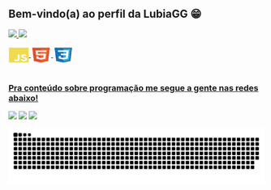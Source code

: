 ## Bem-vindo(a) ao perfil da LubiaGG 😁

 <div>
   <a href="https://github.com/LubiaGG">
   <img height="180em" src="https://github-readme-stats.vercel.app/api?username=LubiaGG&show_icons=true&theme=tokyonight&include_all_commits=true&count_private=true"/>
   <img height="180em" src="https://github-readme-stats.vercel.app/api/top-langs/?username=LubiaGG&layout=compact&langs_count=6&theme=tokyonight"/>

</div>
<div style="display: inline_block"><br>
  <img align="center" alt="Js" height="30" width="40" src="https://raw.githubusercontent.com/devicons/devicon/master/icons/javascript/javascript-plain.svg">
  <img align="center" alt="HTML" height="30" width="40" src="https://raw.githubusercontent.com/devicons/devicon/master/icons/html5/html5-original.svg">
  <img align="center" alt="CSS" height="30" width="40" src="https://raw.githubusercontent.com/devicons/devicon/master/icons/css3/css3-original.svg">
</div>
 
 <br>
 
  ### Pra conteúdo sobre programação me segue a gente nas redes abaixo!
 
<div> 
  
  
 <a href="https://discord.gg/sQ95MZc9" target="_blank"><img src="https://img.shields.io/badge/Discord-7289DA?style=for-the-badge&logo=discord&logoColor=white" target="_blank"></a> 
  <a href = "mailto:lubia06@gmail.com"><img src="https://img.shields.io/badge/mail--%23333?style=for-the-badge&logo=gmail&logoColor=white" target="_blank"></a>
  <a href="https://www.linkedin.com/in/lubia-gomes-425395289/" target="_blank"><img src="https://img.shields.io/badge/-LinkedIn-%230077B5?style=for-the-badge&logo=linkedin&logoColor=white" target="_blank"></a> 
 
  ![Snake animation](https://github.com/LubiaGG/LubiaGG/blob/output/github-contribution-grid-snake.svg)

</div>
